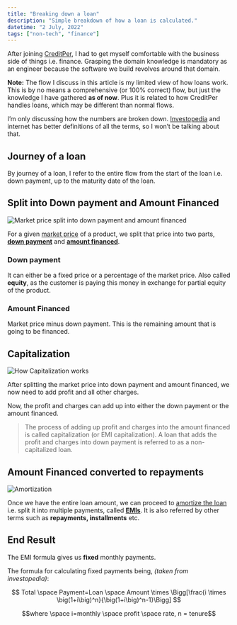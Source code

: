 ```yaml
---
title: "Breaking down a loan"
description: "Simple breakdown of how a loan is calculated."
datetime: "2 July, 2022"
tags: ["non-tech", "finance"]
---
```


After joining [CreditPer](https://www.creditper.pk/), I had to get myself comfortable with the business side of things i.e. finance. Grasping the domain knowledge is mandatory as an engineer because the software we build revolves around that domain.

**Note:** The flow I discuss in this article is my limited view of how loans work. This is by no means a comprehensive (or 100% correct) flow, but just the knowledge I have gathered **as of now**. Plus it is related to how CreditPer handles loans, which may be different than normal flows.

I’m only discussing how the numbers are broken down. [Investopedia](https://www.investopedia.com/) and internet has better definitions of all the terms, so I won’t be talking about that.

## Journey of a loan

By journey of a loan, I refer to the entire flow from the start of the loan i.e. down payment, up to the maturity date of the loan.

## Split into Down payment and Amount Financed

![Market price split into down payment and amount financed](/assets/mp_to_dp_and_af.avif)

For a given [market price](https://www.investopedia.com/terms/m/market-price.asp) of a product, we split that price into two parts, **[down payment](https://www.investopedia.com/terms/d/down_payment.asp)** and **[amount financed](https://www.investopedia.com/terms/a/amount-financed.asp)**.

### Down payment

It can either be a fixed price or a percentage of the market price. Also called **equity**, as the customer is paying this money in exchange for partial equity of the product.

### Amount Financed

Market price minus down payment. This is the remaining amount that is going to be financed.

## Capitalization

![How Capitalization works](/assets/capitalization.avif)

After splitting the market price into down payment and amount financed, we now need to add profit and all other charges.

Now, the profit and charges can add up into either the down payment or the amount financed.

> The process of adding up profit and charges into the amount financed is called capitalization (or EMI capitalization). A loan that adds the profit and charges into down payment is referred to as a non-capitalized loan.

## Amount Financed converted to repayments

![Amortization](/assets/amortization.avif)

Once we have the entire loan amount, we can proceed to [amortize the loan](https://www.investopedia.com/terms/a/amortized_loan.asp) i.e. split it into multiple payments, called **[EMIs](https://en.wikipedia.org/wiki/Equated_monthly_installment)**. It is also referred by other terms such as **repayments, installments** etc.

## End Result

The EMI formula gives us **fixed** monthly payments.

The formula for calculating fixed payments being, _(taken from investopedia)_:

$$
Total \space Payment=Loan \space Amount \times \Bigg[\frac{i \times \big(1+i\big)^n}{\big(1+i\big)^n-1}\Bigg]
$$

$$where \space i=monthly \space profit \space rate, n = tenure$$
